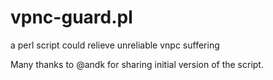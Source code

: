 # vpnc-guard.pl

a perl script could relieve unreliable vnpc suffering

Many thanks to @andk for sharing initial version of the script.
